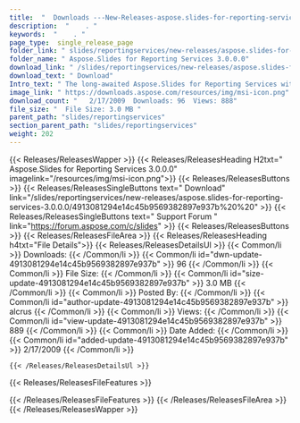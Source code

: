```yaml
---
title:  "  Downloads ---New-Releases-aspose.slides-for-reporting-services-3.0.0.0 . " 
description:  "    . " 
keywords:  "    . " 
page_type:  single_release_page
folder_link: " slides/reportingservices/new-releases/aspose.slides-for-reporting-services-3.0.0.0/"
folder_name: " Aspose.Slides for Reporting Services 3.0.0.0"
download_link: " /slides/reportingservices/new-releases/aspose.slides-for-reporting-services-3.0.0.0/4913081294e14c45b9569382897e937b"
download_text: " Download"
Intro_text: " The long-awaited Aspose.Slides for Reporting Services with full support of Micro..."
image_link: " https://downloads.aspose.com/resources/img/msi-icon.png"
download_count: "   2/17/2009  Downloads: 96  Views: 888"
file_size: "  File Size: 3.0 MB "
parent_path: "slides/reportingservices"
section_parent_path: "slides/reportingservices"
weight: 202 
---
```


{{< Releases/ReleasesWapper >}}
  {{< Releases/ReleasesHeading H2txt=" Aspose.Slides for Reporting Services 3.0.0.0" imagelink="/resources/img/msi-icon.png">}}
  {{< Releases/ReleasesButtons >}}
    {{< Releases/ReleasesSingleButtons text=" Download" link="/slides/reportingservices/new-releases/aspose.slides-for-reporting-services-3.0.0.0/4913081294e14c45b9569382897e937b%20%20" >}}
    {{< Releases/ReleasesSingleButtons text=" Support Forum " link="https://forum.aspose.com/c/slides" >}}
  {{< Releases/ReleasesButtons >}}
  {{< Releases/ReleasesFileArea >}}
    {{< Releases/ReleasesHeading h4txt="File Details">}}
    {{< Releases/ReleasesDetailsUl >}}
            {{< Common/li  >}} Downloads: {{< /Common/li >}} 
      {{< Common/li id="dwn-update-4913081294e14c45b9569382897e937b" >}} 96 {{< /Common/li >}} 
      {{< Common/li  >}} File Size: {{< /Common/li >}} 
      {{< Common/li id="size-update-4913081294e14c45b9569382897e937b" >}} 3.0 MB {{< /Common/li >}} 
      {{< Common/li  >}} Posted By: {{< /Common/li >}} 
      {{< Common/li id="author-update-4913081294e14c45b9569382897e937b" >}} alcrus {{< /Common/li >}} 
      {{< Common/li  >}} Views: {{< /Common/li >}} 
      {{< Common/li id="view-update-4913081294e14c45b9569382897e937b" >}} 889 {{< /Common/li >}} 
      {{< Common/li  >}} Date Added: {{< /Common/li >}} 
      {{< Common/li id="added-update-4913081294e14c45b9569382897e937b" >}} 2/17/2009 {{< /Common/li >}} 

    {{< /Releases/ReleasesDetailsUl >}}

  {{< Releases/ReleasesFileFeatures >}}
      
  {{< /Releases/ReleasesFileFeatures >}}
 {{< /Releases/ReleasesFileArea >}}
{{< /Releases/ReleasesWapper >}}


